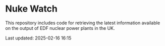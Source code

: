 # Nuke Watch

This repository includes code for retrieving the latest information available on the output of EDF nuclear power plants in the UK.

Last updated: 2025-02-16 16:15